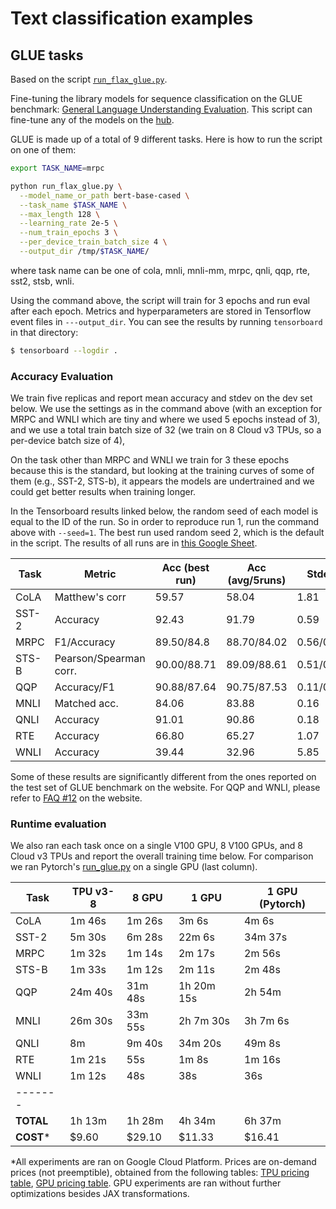 <!---
Copyright 2021 The Google Flax Team Authors and HuggingFace Team. All rights reserved.

Licensed under the Apache License, Version 2.0 (the "License");
you may not use this file except in compliance with the License.
You may obtain a copy of the License at

    http://www.apache.org/licenses/LICENSE-2.0

Unless required by applicable law or agreed to in writing, software
distributed under the License is distributed on an "AS IS" BASIS,
WITHOUT WARRANTIES OR CONDITIONS OF ANY KIND, either express or implied.
See the License for the specific language governing permissions and
limitations under the License.
-->

# Text classification examples

## GLUE tasks

Based on the script [`run_flax_glue.py`](https://github.com/huggingface/transformers/blob/master/examples/flax/text-classification/run_flax_glue.py).

Fine-tuning the library models for sequence classification on the GLUE benchmark: [General Language Understanding
Evaluation](https://gluebenchmark.com/). This script can fine-tune any of the models on the [hub](https://huggingface.co/models).

GLUE is made up of a total of 9 different tasks. Here is how to run the script on one of them:

```bash
export TASK_NAME=mrpc

python run_flax_glue.py \
  --model_name_or_path bert-base-cased \
  --task_name $TASK_NAME \
  --max_length 128 \
  --learning_rate 2e-5 \
  --num_train_epochs 3 \
  --per_device_train_batch_size 4 \
  --output_dir /tmp/$TASK_NAME/
```

where task name can be one of cola, mnli, mnli-mm, mrpc, qnli, qqp, rte, sst2, stsb, wnli.

Using the command above, the script will train for 3 epochs and run eval after each epoch. 
Metrics and hyperparameters are stored in Tensorflow event files in `---output_dir`.
You can see the results by running `tensorboard` in that directory:

```bash
$ tensorboard --logdir .
```

### Accuracy Evaluation

We train five replicas and report mean accuracy and stdev on the dev set below.
We use the settings as in the command above (with an exception for MRPC and
WNLI which are tiny and where we used 5 epochs instead of 3), and we use a total
train batch size of 32 (we train on 8 Cloud v3 TPUs, so a per-device batch size of 4),

On the task other than MRPC and WNLI we train for 3 these epochs because this is the standard,
but looking at the training curves of some of them (e.g., SST-2, STS-b), it appears the models
are undertrained and we could get better results when training longer.

In the Tensorboard results linked below, the random seed of each model is equal to the ID of the run. So in order to reproduce run 1, run the command above with `--seed=1`. The best run used random seed 2, which is the default in the script. The results of all runs are in [this Google Sheet](https://docs.google.com/spreadsheets/d/1zKL_xn32HwbxkFMxB3ftca-soTHAuBFgIhYhOhCnZ4E/edit?usp=sharing).


| Task  | Metric                       | Acc (best run) | Acc (avg/5runs) | Stdev     | Metrics                                                                  |
|-------|------------------------------|----------------|-----------------|-----------|--------------------------------------------------------------------------|
| CoLA  | Matthew's corr               | 59.57          | 58.04           | 1.81      | [tfhub.dev](https://tensorboard.dev/experiment/f4OvQpWtRq6CvddpxGBd0A/)  |
| SST-2 | Accuracy                     | 92.43          | 91.79           | 0.59      | [tfhub.dev](https://tensorboard.dev/experiment/BYFwa49MRTaLIn93DgAEtA/)  |
| MRPC  | F1/Accuracy                  | 89.50/84.8     | 88.70/84.02     | 0.56/0.48 | [tfhub.dev](https://tensorboard.dev/experiment/9ZWH5xwXRS6zEEUE4RaBhQ/)  |
| STS-B | Pearson/Spearman corr.       | 90.00/88.71    | 89.09/88.61     | 0.51/0.07 | [tfhub.dev](https://tensorboard.dev/experiment/mUlI5B9QQ0WGEJip7p3Tng/)  |
| QQP   | Accuracy/F1                  | 90.88/87.64    | 90.75/87.53     | 0.11/0.13 | [tfhub.dev](https://tensorboard.dev/experiment/pO6h75L3SvSXSWRcgljXKA/)  |
| MNLI  | Matched acc.                 | 84.06          | 83.88           | 0.16      | [tfhub.dev](https://tensorboard.dev/experiment/LKwaOH18RMuo7nJkESrpKg/)  |
| QNLI  | Accuracy                     | 91.01          | 90.86           | 0.18      | [tfhub.dev](https://tensorboard.dev/experiment/qesXxNcaQhmKxPmbw1sOoA/)  |
| RTE   | Accuracy                     | 66.80          | 65.27           | 1.07      | [tfhub.dev](https://tensorboard.dev/experiment/Z84xC0r6RjyzT4SLqiAbzQ/)  |
| WNLI  | Accuracy                     | 39.44          | 32.96           | 5.85      | [tfhub.dev](https://tensorboard.dev/experiment/gV73w9v0RIKrqVw32PZbAQ/)  |

Some of these results are significantly different from the ones reported on the test set of GLUE benchmark on the
website. For QQP and WNLI, please refer to [FAQ #12](https://gluebenchmark.com/faq) on the website.

### Runtime evaluation

We also ran each task once on a single V100 GPU, 8 V100 GPUs, and 8 Cloud v3 TPUs and report the
overall training time below. For comparison we ran Pytorch's [run_glue.py](https://github.com/huggingface/transformers/blob/master/examples/pytorch/text-classification/run_glue.py) on a single GPU (last column).


| Task  | TPU v3-8  | 8 GPU      | 1 GPU      | 1 GPU (Pytorch) |
|-------|-----------|------------|------------|-----------------|
| CoLA  |  1m 46s   |  1m 26s    | 3m 6s      | 4m 6s           |
| SST-2 |  5m 30s   |  6m 28s    | 22m 6s     | 34m 37s         |
| MRPC  |  1m 32s   |  1m 14s    | 2m 17s     | 2m 56s          |
| STS-B |  1m 33s   |  1m 12s    | 2m 11s     | 2m 48s          |
| QQP   | 24m 40s   | 31m 48s    | 1h 20m 15s | 2h 54m          |
| MNLI  | 26m 30s   | 33m 55s    | 2h 7m 30s  | 3h 7m 6s        |
| QNLI  |  8m       |  9m 40s    | 34m 20s    | 49m 8s          |
| RTE   |  1m 21s   |     55s    | 1m 8s      | 1m 16s          |
| WNLI  |  1m 12s   |     48s    | 38s        | 36s             |
|-------|
| **TOTAL** | 1h 13m | 1h 28m | 4h 34m | 6h 37m      |
| **COST*** | $9.60     | $29.10     | $11.33     | $16.41          |


*All experiments are ran on Google Cloud Platform. Prices are on-demand prices
(not preemptible), obtained from the following tables:
[TPU pricing table](https://cloud.google.com/tpu/pricing),
[GPU pricing table](https://cloud.google.com/compute/gpus-pricing). GPU
experiments are ran without further optimizations besides JAX transformations.